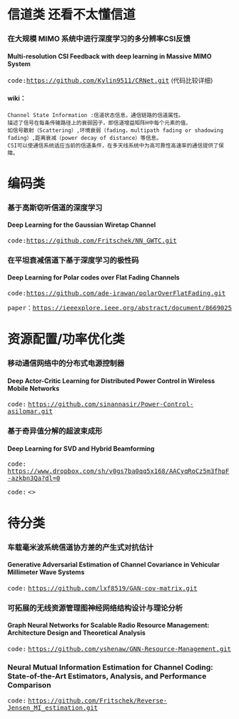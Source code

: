# 信道类  还看不太懂信道

### 在大规模 MIMO 系统中进行深度学习的多分辨率CSI反馈
#### Multi-resolution CSI Feedback with deep learning in Massive MIMO System  

<kbd>code:</kbd><kbd><https://github.com/Kylin9511/CRNet.git></kbd>  (代码比较详细)  

#### wiki：
    Channel State Information :信道状态信息，通信链路的信道属性。
    描述了信号在每条传输路径上的衰弱因子，即信道增益矩阵H中每个元素的值，
    如信号散射（Scattering）,环境衰弱（fading，multipath fading or shadowing fading）,距离衰减（power decay of distance）等信息。
    CSI可以使通信系统适应当前的信道条件，在多天线系统中为高可靠性高速率的通信提供了保障。

# 编码类
### 基于高斯窃听信道的深度学习
#### Deep Learning for the Gaussian Wiretap Channel  

<kbd>code:</kbd><kbd><https://github.com/Fritschek/NN_GWTC.git></kbd>

### 在平坦衰减信道下基于深度学习的极性码
#### Deep Learning for Polar codes over Flat Fading Channels
<kbd>code:</kbd><kbd><https://github.com/ade-irawan/polarOverFlatFading.git></kbd>
 
<kbd>paper：</kbd><kbd><https://ieeexplore.ieee.org/abstract/document/8669025></kbd>

# 资源配置/功率优化类
### 移动通信网络中的分布式电源控制器
#### Deep Actor-Critic Learning for Distributed Power Control in Wireless Mobile Networks
<kbd>code:</kbd>  <kbd><https://github.com/sinannasir/Power-Control-asilomar.git></kbd>  

### 基于奇异值分解的超波束成形  
#### Deep Learning for SVD and Hybrid Beamforming  
<kbd>code:</kbd>  <kbd><https://www.dropbox.com/sh/v0gs7ba0qq5x168/AACyqRoCz5m3fhpF-azkbn3Qa?dl=0></kbd>  

<kbd>code:</kbd>  <kbd><></kbd>  
# 待分类
### 车载毫米波系统信道协方差的产生式对抗估计
#### Generative Adversarial Estimation of Channel Covariance in Vehicular Millimeter Wave Systems  
<kbd>code:</kbd>  <kbd><https://github.com/lxf8519/GAN-cov-matrix.git></kbd>

### 可拓展的无线资源管理图神经网络结构设计与理论分析
#### Graph Neural Networks for Scalable Radio Resource Management: Architecture Design and Theoretical Analysis  

<kbd>code:</kbd>  <kbd><https://github.com/yshenaw/GNN-Resource-Management.git></kbd>
 
### Neural Mutual Information Estimation for Channel Coding: State-of-the-Art Estimators, Analysis, and Performance Comparison  
<kbd>code:</kbd>  <kbd><https://github.com/Fritschek/Reverse-Jensen_MI_estimation.git></kbd>  
